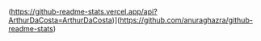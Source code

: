 (https://github-readme-stats.vercel.app/api?ArthurDaCosta=ArthurDaCosta)](https://github.com/anuraghazra/github-readme-stats)
